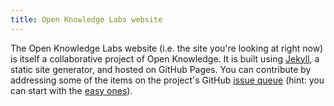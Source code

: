 ```yaml
---
title: Open Knowledge Labs website
---
```


The Open Knowledge Labs website (i.e. the site you're looking at right now) is itself a collaborative project of Open Knowledge.  It is built using [Jekyll](http://jekyllrb.com), a static site generator, and hosted on GitHub Pages.  You can contribute by addressing some of the items on the project's GitHub [issue queue](https://github.com/okfn/okfn.github.com/issues) (hint: you can start with the [easy ones](https://github.com/okfn/okfn.github.com/labels/Easy)).
